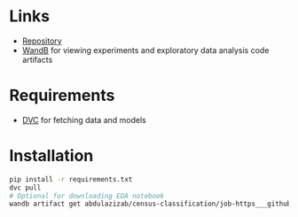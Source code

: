 # Links

- [Repository](https://github.com/abdulazizab2/CensusClassifier)
- [WandB](https://wandb.ai/abdulazizab/census-classification?workspace=user-abdulazizab) for viewing experiments and exploratory data analysis code artifacts
# Requirements

- [DVC](https://wandb.ai/abdulazizab/census-classification?workspace=user-abdulazizab) for fetching data and models
# Installation

```bash
pip install -r requirements.txt
dvc pull
# Optional for downloading EDA notebook
wandb artifact get abdulazizab/census-classification/job-https___github.com_abdulazizab2_CensusClassifier.git_explore_census_dataset.ipynb:v0
```